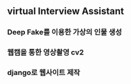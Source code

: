 ## virtual Interview Assistant

### Deep Fake를 이용한 가상의 인물 생성

### 웹캠을 통한 영상촬영 cv2

### django로 웹사이트 제작
